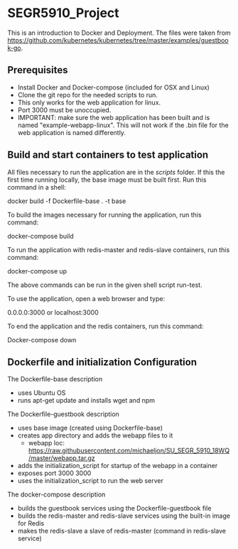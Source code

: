 # SEGR5910_Project

This is an introduction to Docker and Deployment. The files were taken from https://github.com/kubernetes/kubernetes/tree/master/examples/guestbook-go. 

## Prerequisites

- Install Docker and Docker-compose (included for OSX and Linux)
- Clone the git repo for the needed scripts to run. 
- This only works for the web application for linux.
- Port 3000 must be unoccupied.
- IMPORTANT: make sure the web application has been built and is named "example-webapp-linux". This will not work if the .bin file for the web application is named differently.

## Build and start containers to test application

All files necessary to run the application are in the *scripts* folder. If this the first time running locally, the base image must be built first. Run this command in a shell:

docker build -f Dockerfile-base . -t base


To build the images necessary for running the application, run this command:

docker-compose build


To run the application with redis-master and redis-slave containers, run this command:

docker-compose up


The above commands can be run in the given shell script run-test.

To use the application, open a web browser and type:

0.0.0.0:3000 or localhost:3000


To end the application and the redis containers, run this command:

Docker-compose down


## Dockerfile and initialization Configuration

The Dockerfile-base description
  - uses Ubuntu OS
  - runs apt-get update and installs wget and npm

The Dockerfile-guestbook description
  - uses base image (created using Dockerfile-base)
  - creates app directory and adds the webapp files to it
    + webapp loc: https://raw.githubusercontent.com/michaeljon/SU_SEGR_5910_18WQ/master/webapp.tar.gz
  - adds the initialization_script for startup of the webapp in a container
  - exposes port 3000 3000
  - uses the initialization_script to run the web server

The docker-compose description
  - builds the guestbook services using the Dockerfile-guestbook file
  - builds the redis-master and redis-slave services using the built-in image for Redis
  - makes the redis-slave a slave of redis-master (command in redis-slave service)


